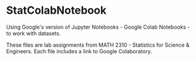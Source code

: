 # StatColabNotebook
Using Google's version of Jupyter Notebooks - Google Colab Notebooks - to work with datasets.

These files are lab assignments from MATH 2310 - Statistics for Science & Engineers.
Each file includes a link to Google Colaboratory. 


